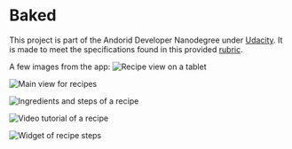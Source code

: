 # Baked
This project is part of the Andorid Developer Nanodegree under [Udacity](https://www.udacity.com/).
It is made to meet the specifications found in this provided [rubric](https://review.udacity.com/#!/rubrics/829/view).

A few images from the app:
![Recipe view on a tablet](https://i.imgur.com/0KaLHiy.png)

![Main view for recipes](https://i.imgur.com/0YTdOyb.png)

![Ingredients and steps of a recipe](https://i.imgur.com/HngJ1LO.png)

![Video tutorial of a recipe](https://i.imgur.com/7NxS8r0.png)

![Widget of recipe steps](https://i.imgur.com/g7DCJRL.png)

